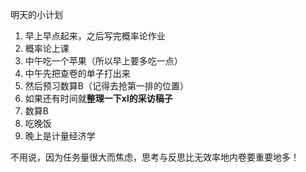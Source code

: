 明天的小计划
1. 早上早点起来，之后写完概率论作业
2. 概率论上课
3. 中午吃一个苹果（所以早上要多吃一点）
4. 中午先把查卷的单子打出来
5. 然后预习数算B（记得去抢第一排的位置）
6. 如果还有时间就**整理一下xl的采访稿子**
7. 数算B
8. 吃晚饭
9. 晚上是计量经济学

不用说，因为任务量很大而焦虑，思考与反思比无效率地内卷要重要地多！

